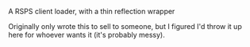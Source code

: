 A RSPS client loader, with a thin reflection wrapper

Originally only wrote this to sell to someone, but I figured I'd throw it up here for whoever wants it (it's probably messy).
